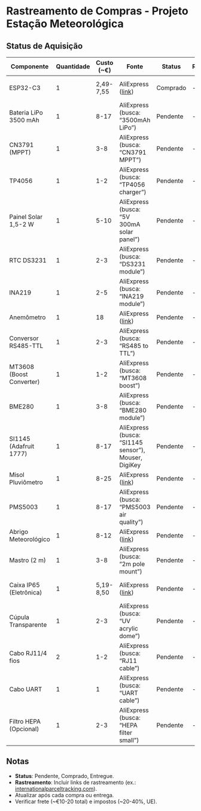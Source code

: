 # Rastreamento de Compras - Projeto Estação Meteorológica

## Status de Aquisição
| **Componente** | **Quantidade** | **Custo (\~€)** | **Fonte** | **Status** | **Rastreamento** | **Notas** |
| --- | --- | --- | --- | --- | --- | --- |
| ESP32-C3 | 1 | 2,49-7,55 | AliExpress ([link](https://nl.aliexpress.com/item/1005006170575141.html)) | Comprado | - | Verificar vendedor >4,5 estrelas. |
| Bateria LiPo 3500 mAh | 1 | 8-17 | AliExpress (busca: “3500mAh LiPo”) | Pendente | - | Confirmar proteção contra sobrecarga. |
| CN3791 (MPPT) | 1 | 3-8 | AliExpress (busca: “CN3791 MPPT”) | Pendente | - | - |
| TP4056 | 1 | 1-2 | AliExpress (busca: “TP4056 charger”) | Pendente | - | - |
| Painel Solar 1,5-2 W | 1 | 5-10 | AliExpress (busca: “5V 300mA solar panel”) | Pendente | - | Testar vs. 2-3 W. |
| RTC DS3231 | 1 | 2-3 | AliExpress (busca: “DS3231 module”) | Pendente | - | - |
| INA219 | 1 | 2-5 | AliExpress (busca: “INA219 module”) | Pendente | - | - |
| Anemômetro | 1 | 18 | AliExpress ([link](https://www.aliexpress.com/item/1005007510911298.html)) | Pendente | - | - |
| Conversor RS485-TTL | 1 | 2-3 | AliExpress (busca: “RS485 to TTL”) | Pendente | - | - |
| MT3608 (Boost Converter) | 1 | 1-2 | AliExpress (busca: “MT3608 boost”) | Pendente | - | - |
| BME280 | 1 | 3-8 | AliExpress (busca: “BME280 module”) | Pendente | - | - |
| SI1145 (Adafruit 1777) | 1 | 8-17 | AliExpress (busca: “SI1145 sensor”), Mouser, DigiKey | Pendente | - | Considerar Mouser/DigiKey se AliExpress instável. |
| Misol Pluviômetro | 1 | 8-25 | AliExpress ([link](https://nl.aliexpress.com/item/1005006457407759.html)) | Pendente | - | - |
| PMS5003 | 1 | 8-17 | AliExpress (busca: “PMS5003 air quality”) | Pendente | - | - |
| Abrigo Meteorológico | 1 | 8-12 | AliExpress ([link](https://nl.aliexpress.com/item/1005005459581452.html)) | Pendente | - | Confirmado na lista do usuário. |
| Mastro (2 m) | 1 | 3-8 | AliExpress (busca: “2m pole mount”) | Pendente | - | - |
| Caixa IP65 (Eletrônica) | 1 | 5,19-8,50 | AliExpress ([link](https://nl.aliexpress.com/item/1005005691489549.html)) | Pendente | - | Verificar montagem no mastro. |
| Cúpula Transparente | 1 | 2-3 | AliExpress (busca: “UV acrylic dome”) | Pendente | - | - |
| Cabo RJ11/4 fios | 2 | 1-2 | AliExpress (busca: “RJ11 cable”) | Pendente | - | Comprimento ~1-2 m. |
| Cabo UART | 1 | 1 | AliExpress (busca: “UART cable”) | Pendente | - | Comprimento ~0,5-1 m. |
| Filtro HEPA (Opcional) | 1 | 2-3 | AliExpress (busca: “HEPA filter small”) | Pendente | - | Substituição periódica. |

## Notas
- **Status**: Pendente, Comprado, Entregue.
- **Rastreamento**: Incluir links de rastreamento (ex.: [internationalparceltracking.com](http://internationalparceltracking.com)).
- Atualizar após cada compra ou entrega.
- Verificar frete (~€10-20 total) e impostos (~20-40%, UE).
